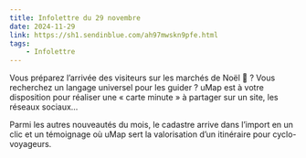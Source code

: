 ```yaml
---
title: Infolettre du 29 novembre
date: 2024-11-29
link: https://sh1.sendinblue.com/ah97mwskn9pfe.html
tags:
    - Infolettre
---
```


Vous préparez l’arrivée des visiteurs sur les marchés de Noël 🎄 ? Vous recherchez un langage universel pour les guider ? uMap est à votre disposition pour réaliser une « carte minute » à partager sur un site, les réseaux sociaux…

Parmi les autres nouveautés du mois, le cadastre arrive dans l’import en un clic et un témoignage où uMap sert la valorisation d’un itinéraire pour cyclo-voyageurs.
